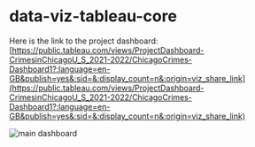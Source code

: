 # data-viz-tableau-core


Here is the link to the project dashboard:
[https://public.tableau.com/views/ProjectDashboard-CrimesinChicagoU_S_2021-2022/ChicagoCrimes-Dashboard1?:language=en-GB&publish=yes&:sid=&:display_count=n&:origin=viz_share_link](https://public.tableau.com/views/ProjectDashboard-CrimesinChicagoU_S_2021-2022/ChicagoCrimes-Dashboard1?:language=en-GB&publish=yes&:sid=&:display_count=n&:origin=viz_share_link)
 
![main dashboard](https://github.com/eccecarreon/data-viz-tableau-core/assets/153371886/1413ef5a-4ecb-4804-a7f2-c373b65d01ad)
